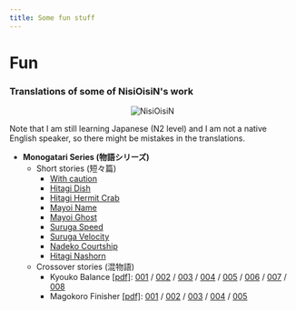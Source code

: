 ```yaml
---
title: Some fun stuff
---
```


# Fun

### Translations of some of NisiOisiN's work

<center>
    <img src="/assets/images/nisioisin-logo.png" alt="NisiOisiN">
</center>

Note that I am still learning Japanese (N2 level) and I am not a native English speaker, so there might be mistakes in the translations.

- **Monogatari Series (物語シリーズ)**
    - Short stories (短々篇)
        - [With caution](/translation/en/kokoro-shite)
        - [Hitagi Dish](/translation/en/hitagi-dish)
        - [Hitagi Hermit Crab](/translation/en/hitagi-hermit-crab)
        - [Mayoi Name](/translation/en/mayoi-name)
        - [Mayoi Ghost](/translation/en/mayoi-ghost)
        - [Suruga Speed](/translation/en/suruga-speed)
        - [Suruga Velocity](/translation/en/suruga-velocity)
        - [Nadeko Courtship](/translation/en/nadeko-courtship)
        - [Hitagi Nashorn](/translation/en/hitagi-nasuhorun)
    - Crossover stories (混物語)
        - Kyouko Balance [[pdf]](/assets/translations/kyouko-balance.pdf): [001](/translation/en/kyouko-balance/001) / [002](/translation/en/kyouko-balance/002) / [003](/translation/en/kyouko-balance/003) / [004](/translation/en/kyouko-balance/004) / [005](/translation/en/kyouko-balance/005) / [006](/translation/en/kyouko-balance/006) / [007](/translation/en/kyouko-balance/007) / [008](/translation/en/kyouko-balance/008)
        - Magokoro Finisher [[pdf]](/assets/translations/magokoro-finisher.pdf): [001](/translation/en/magokoro-finisher/001) / [002](/translation/en/magokoro-finisher/002) / [003](/translation/en/magokoro-finisher/003) / [004](/translation/en/magokoro-finisher/004) / [005](/translation/en/magokoro-finisher/005)
